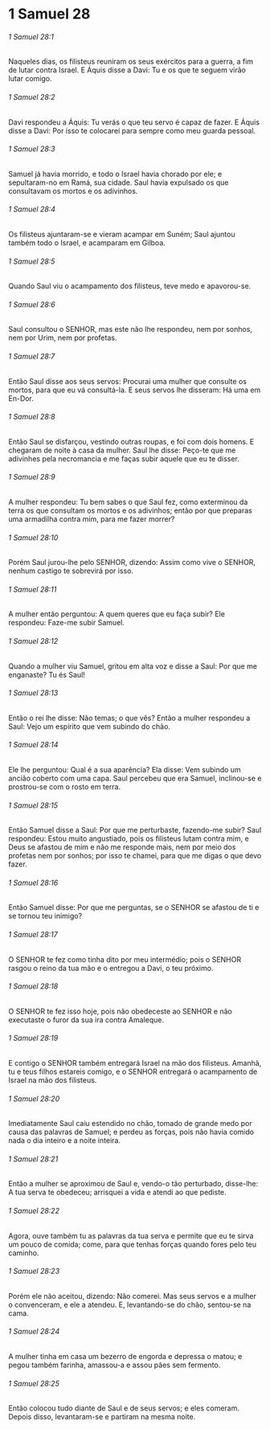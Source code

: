 # 1 Samuel 28

###### 1 Samuel 28:1

Naqueles dias, os filisteus reuniram os seus exércitos para a guerra, a fim de lutar contra Israel. E Áquis disse a Davi: Tu e os que te seguem virão lutar comigo.

###### 1 Samuel 28:2

Davi respondeu a Áquis: Tu verás o que teu servo é capaz de fazer. E Áquis disse a Davi: Por isso te colocarei para sempre como meu guarda pessoal.

###### 1 Samuel 28:3

Samuel já havia morrido, e todo o Israel havia chorado por ele; e sepultaram-no em Ramá, sua cidade. Saul havia expulsado os que consultavam os mortos e os adivinhos.

###### 1 Samuel 28:4

Os filisteus ajuntaram-se e vieram acampar em Suném; Saul ajuntou também todo o Israel, e acamparam em Gilboa.

###### 1 Samuel 28:5

Quando Saul viu o acampamento dos filisteus, teve medo e apavorou-se.

###### 1 Samuel 28:6

Saul consultou o SENHOR, mas este não lhe respondeu, nem por sonhos, nem por Urim, nem por profetas.

###### 1 Samuel 28:7

Então Saul disse aos seus servos: Procurai uma mulher que consulte os mortos, para que eu vá consultá-la. E seus servos lhe disseram: Há uma em En-Dor.

###### 1 Samuel 28:8

Então Saul se disfarçou, vestindo outras roupas, e foi com dois homens. E chegaram de noite à casa da mulher. Saul lhe disse: Peço-te que me adivinhes pela necromancia e me faças subir aquele que eu te disser.

###### 1 Samuel 28:9

A mulher respondeu: Tu bem sabes o que Saul fez, como exterminou da terra os que consultam os mortos e os adivinhos; então por que preparas uma armadilha contra mim, para me fazer morrer?

###### 1 Samuel 28:10

Porém Saul jurou-lhe pelo SENHOR, dizendo: Assim como vive o SENHOR, nenhum castigo te sobrevirá por isso.

###### 1 Samuel 28:11

A mulher então perguntou: A quem queres que eu faça subir? Ele respondeu: Faze-me subir Samuel.

###### 1 Samuel 28:12

Quando a mulher viu Samuel, gritou em alta voz e disse a Saul: Por que me enganaste? Tu és Saul!

###### 1 Samuel 28:13

Então o rei lhe disse: Não temas; o que vês? Então a mulher respondeu a Saul: Vejo um espírito que vem subindo do chão.

###### 1 Samuel 28:14

Ele lhe perguntou: Qual é a sua aparência? Ela disse: Vem subindo um ancião coberto com uma capa. Saul percebeu que era Samuel, inclinou-se e prostrou-se com o rosto em terra.

###### 1 Samuel 28:15

Então Samuel disse a Saul: Por que me perturbaste, fazendo-me subir? Saul respondeu: Estou muito angustiado, pois os filisteus lutam contra mim, e Deus se afastou de mim e não me responde mais, nem por meio dos profetas nem por sonhos; por isso te chamei, para que me digas o que devo fazer.

###### 1 Samuel 28:16

Então Samuel disse: Por que me perguntas, se o SENHOR se afastou de ti e se tornou teu inimigo?

###### 1 Samuel 28:17

O SENHOR te fez como tinha dito por meu intermédio; pois o SENHOR rasgou o reino da tua mão e o entregou a Davi, o teu próximo.

###### 1 Samuel 28:18

O SENHOR te fez isso hoje, pois não obedeceste ao SENHOR e não executaste o furor da sua ira contra Amaleque.

###### 1 Samuel 28:19

E contigo o SENHOR também entregará Israel na mão dos filisteus. Amanhã, tu e teus filhos estareis comigo, e o SENHOR entregará o acampamento de Israel na mão dos filisteus.

###### 1 Samuel 28:20

Imediatamente Saul caiu estendido no chão, tomado de grande medo por causa das palavras de Samuel; e perdeu as forças, pois não havia comido nada o dia inteiro e a noite inteira.

###### 1 Samuel 28:21

Então a mulher se aproximou de Saul e, vendo-o tão perturbado, disse-lhe: A tua serva te obedeceu; arrisquei a vida e atendi ao que pediste.

###### 1 Samuel 28:22

Agora, ouve também tu as palavras da tua serva e permite que eu te sirva um pouco de comida; come, para que tenhas forças quando fores pelo teu caminho.

###### 1 Samuel 28:23

Porém ele não aceitou, dizendo: Não comerei. Mas seus servos e a mulher o convenceram, e ele a atendeu. E, levantando-se do chão, sentou-se na cama.

###### 1 Samuel 28:24

A mulher tinha em casa um bezerro de engorda e depressa o matou; e pegou também farinha, amassou-a e assou pães sem fermento.

###### 1 Samuel 28:25

Então colocou tudo diante de Saul e de seus servos; e eles comeram. Depois disso, levantaram-se e partiram na mesma noite.

